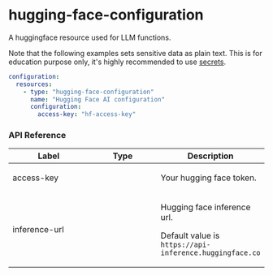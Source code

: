 # hugging-face-configuration

A huggingface resource used for LLM functions.


Note that the following examples sets sensitive data as plain text. This is for education purpose only, it's highly recommended to use [secrets](../../building-applications/secrets.md).



```yaml
configuration:
  resources:
    - type: "hugging-face-configuration"
      name: "Hugging Face AI configuration"
      configuration:
        access-key: "hf-access-key"
```



### API Reference

<table><thead><tr><th width="158.33333333333331">Label</th><th width="139">Type</th><th>Description</th></tr></thead><tbody><tr><td>access-key</td><td><br></td><td><p>Your hugging face token. </p></td></tr><tr><td>inference-url</td><td><br></td><td><p>Hugging face inference url.</p><p></p><p>Default value is <code>https://api-inference.huggingface.co</code></p></td></tr></tbody></table>
